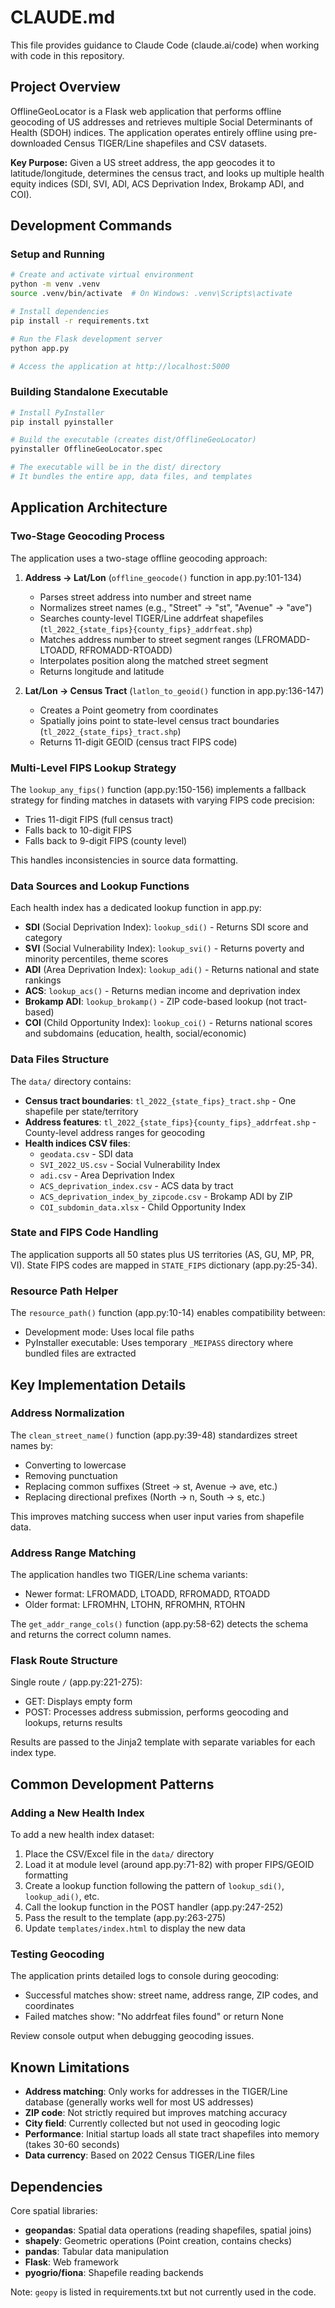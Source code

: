 # CLAUDE.md

This file provides guidance to Claude Code (claude.ai/code) when working with code in this repository.

## Project Overview

OfflineGeoLocator is a Flask web application that performs offline geocoding of US addresses and retrieves multiple Social Determinants of Health (SDOH) indices. The application operates entirely offline using pre-downloaded Census TIGER/Line shapefiles and CSV datasets.

**Key Purpose:** Given a US street address, the app geocodes it to latitude/longitude, determines the census tract, and looks up multiple health equity indices (SDI, SVI, ADI, ACS Deprivation Index, Brokamp ADI, and COI).

## Development Commands

### Setup and Running

```bash
# Create and activate virtual environment
python -m venv .venv
source .venv/bin/activate  # On Windows: .venv\Scripts\activate

# Install dependencies
pip install -r requirements.txt

# Run the Flask development server
python app.py

# Access the application at http://localhost:5000
```

### Building Standalone Executable

```bash
# Install PyInstaller
pip install pyinstaller

# Build the executable (creates dist/OfflineGeoLocator)
pyinstaller OfflineGeoLocator.spec

# The executable will be in the dist/ directory
# It bundles the entire app, data files, and templates
```

## Application Architecture

### Two-Stage Geocoding Process

The application uses a two-stage offline geocoding approach:

1. **Address → Lat/Lon** (`offline_geocode()` function in app.py:101-134)
   - Parses street address into number and street name
   - Normalizes street names (e.g., "Street" → "st", "Avenue" → "ave")
   - Searches county-level TIGER/Line addrfeat shapefiles (`tl_2022_{state_fips}{county_fips}_addrfeat.shp`)
   - Matches address number to street segment ranges (LFROMADD-LTOADD, RFROMADD-RTOADD)
   - Interpolates position along the matched street segment
   - Returns longitude and latitude

2. **Lat/Lon → Census Tract** (`latlon_to_geoid()` function in app.py:136-147)
   - Creates a Point geometry from coordinates
   - Spatially joins point to state-level census tract boundaries (`tl_2022_{state_fips}_tract.shp`)
   - Returns 11-digit GEOID (census tract FIPS code)

### Multi-Level FIPS Lookup Strategy

The `lookup_any_fips()` function (app.py:150-156) implements a fallback strategy for finding matches in datasets with varying FIPS code precision:
- Tries 11-digit FIPS (full census tract)
- Falls back to 10-digit FIPS
- Falls back to 9-digit FIPS (county level)

This handles inconsistencies in source data formatting.

### Data Sources and Lookup Functions

Each health index has a dedicated lookup function in app.py:

- **SDI** (Social Deprivation Index): `lookup_sdi()` - Returns SDI score and category
- **SVI** (Social Vulnerability Index): `lookup_svi()` - Returns poverty and minority percentiles, theme scores
- **ADI** (Area Deprivation Index): `lookup_adi()` - Returns national and state rankings
- **ACS**: `lookup_acs()` - Returns median income and deprivation index
- **Brokamp ADI**: `lookup_brokamp()` - ZIP code-based lookup (not tract-based)
- **COI** (Child Opportunity Index): `lookup_coi()` - Returns national scores and subdomains (education, health, social/economic)

### Data Files Structure

The `data/` directory contains:
- **Census tract boundaries**: `tl_2022_{state_fips}_tract.shp` - One shapefile per state/territory
- **Address features**: `tl_2022_{state_fips}{county_fips}_addrfeat.shp` - County-level address ranges for geocoding
- **Health indices CSV files**:
  - `geodata.csv` - SDI data
  - `SVI_2022_US.csv` - Social Vulnerability Index
  - `adi.csv` - Area Deprivation Index
  - `ACS_deprivation_index.csv` - ACS data by tract
  - `ACS_deprivation_index_by_zipcode.csv` - Brokamp ADI by ZIP
  - `COI_subdomin_data.xlsx` - Child Opportunity Index

### State and FIPS Code Handling

The application supports all 50 states plus US territories (AS, GU, MP, PR, VI). State FIPS codes are mapped in `STATE_FIPS` dictionary (app.py:25-34).

### Resource Path Helper

The `resource_path()` function (app.py:10-14) enables compatibility between:
- Development mode: Uses local file paths
- PyInstaller executable: Uses temporary `_MEIPASS` directory where bundled files are extracted

## Key Implementation Details

### Address Normalization

The `clean_street_name()` function (app.py:39-48) standardizes street names by:
- Converting to lowercase
- Removing punctuation
- Replacing common suffixes (Street → st, Avenue → ave, etc.)
- Replacing directional prefixes (North → n, South → s, etc.)

This improves matching success when user input varies from shapefile data.

### Address Range Matching

The application handles two TIGER/Line schema variants:
- Newer format: LFROMADD, LTOADD, RFROMADD, RTOADD
- Older format: LFROMHN, LTOHN, RFROMHN, RTOHN

The `get_addr_range_cols()` function (app.py:58-62) detects the schema and returns the correct column names.

### Flask Route Structure

Single route `/` (app.py:221-275):
- GET: Displays empty form
- POST: Processes address submission, performs geocoding and lookups, returns results

Results are passed to the Jinja2 template with separate variables for each index type.

## Common Development Patterns

### Adding a New Health Index

To add a new health index dataset:

1. Place the CSV/Excel file in the `data/` directory
2. Load it at module level (around app.py:71-82) with proper FIPS/GEOID formatting
3. Create a lookup function following the pattern of `lookup_sdi()`, `lookup_adi()`, etc.
4. Call the lookup function in the POST handler (app.py:247-252)
5. Pass the result to the template (app.py:263-275)
6. Update `templates/index.html` to display the new data

### Testing Geocoding

The application prints detailed logs to console during geocoding:
- Successful matches show: street name, address range, ZIP codes, and coordinates
- Failed matches show: "No addrfeat files found" or return None

Review console output when debugging geocoding issues.

## Known Limitations

- **Address matching**: Only works for addresses in the TIGER/Line database (generally works well for most US addresses)
- **ZIP code**: Not strictly required but improves matching accuracy
- **City field**: Currently collected but not used in geocoding logic
- **Performance**: Initial startup loads all state tract shapefiles into memory (takes 30-60 seconds)
- **Data currency**: Based on 2022 Census TIGER/Line files

## Dependencies

Core spatial libraries:
- **geopandas**: Spatial data operations (reading shapefiles, spatial joins)
- **shapely**: Geometric operations (Point creation, contains checks)
- **pandas**: Tabular data manipulation
- **Flask**: Web framework
- **pyogrio/fiona**: Shapefile reading backends

Note: `geopy` is listed in requirements.txt but not currently used in the code.
